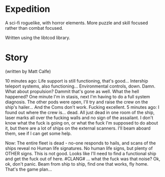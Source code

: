 Expedition
==========

A sci-fi roguelike, with horror elements. More puzzle and skill focused rather than combat focused.

Written using the libtcod library.

Story
=====
(written by Matt Calfe)

10 minutes ago: Life support is still functioning, that's good... Intership teleport systems, also functioning... Environmental controls, down. Damn. What about propulsion? Dammit that's gone as well. What the hell happened? One minute I'm in stasis, next I'm having to do a full system diagnosis. The other pods were open, I'll try and raise the crew on the ship's hailer... And the Coms don't work. Fucking excellent. 
5 minutes ago: I found out where the crew is... dead. All just dead in one room of the ship, laser marks all over the fucking walls and no sign of the assailant. I don't know what the fuck is going on, or what the fuck I'm supposed to do about it, but there are a lot of ships on the external scanners. I'll beam aboard them, see if I can get some help.

Now:  The entire fleet is dead - no-one responds to hails, and scans of the ships reveal no Human life signatures. No human life signs, but plenty of OTHER signs. This is not good. Looks like I'll need to find a functional ship and get the fuck out of here. #CLANG# … what the fuck was that noise? Ok, ok, don't panic. Beam from ship to ship, find one that works, fly home. That's the game plan...

